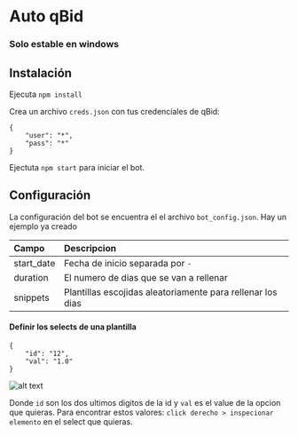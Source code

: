 # Auto qBid

### Solo estable en windows

## Instalación

Ejecuta `npm install`

Crea un archivo `creds.json` con tus credenciales de qBid:

```
{
    "user": "*",
    "pass": "*"
}
```

Ejectuta `npm start` para iniciar el bot.

## Configuración

La configuración del bot se encuentra el el archivo `bot_config.json`. Hay un ejemplo ya creado

Campo|Descripcion
:---|:----
start_date|Fecha de inicio separada por `-`
duration|El numero de dias que se van a rellenar
snippets|Plantillas escojidas aleatoriamente para rellenar los dias

#### Definir los selects de una plantilla

```
{
    "id": "12",
    "val": "1.0"
}
```

![alt text](https://lh3.googleusercontent.com/fife/ABSRlIqJZSrJ2PtYgmwHmSM-yPQ-Ks1xf6Fv1lG1ILMTz6LEbhdqemZw-Nu2P-3NeSxECzdC4v0tCx47QsTJDR1ZIRcJPx7divNsuIVPf8WnYqCaUwUFC5r-kSshxQvCNQLmyBYbygEfssKE6plwwQYHMlBTnu3eBaBBoiBjUQcIEgq8_ejIP1XL3G9uYfkDVNeQ5lX1o4ByHovR_HEF_s4FNXBqaQM09QRe9XqaKhw1wrjKXA5p7M-pkIlP3FXQpLT_XzFtoOnSqG2NMqes8U695ZSehaYDx2KhkC0tyAg5ao4QB1tp6EvgMWnE6Yrn-j2og0-uUFO9bzGTRm-a321fFjlO5lobq6Kq8t2nw05bZkUxQkYF9w3AsYDjz2lCCeaV97jDzBMgIE1ytNqA7Mpzshd1X9Vti-_RcDds1B9DiXLSZA3eYvbg0MDzT80yUPIb-ZsadOpxVdeEX5JUJPrt80QDzvLJHYqKHxzkoIx62BOROhJOfbTsjcuqEjh19EL1-29gTGWZU1bkUM6_2VCvGyKhlj11OM7eR3v5kA2LmHmsd-6gvsC1kU6-G1HMSY8N_ISy0kTbE0DA1VDkIFI3p1cAP0jaDDCT-ssZ9qrHYOKN1RH02S6tWjbujKpNHSP9GEdq4ht0chQmPdrUofvWsTaewjEgak1kfnp7_yHznvkpz5IVX1TLLYVsTvzov-5mPcf7Y7rZY5gvztDRa4Pq6I4SBwS5S1Y8gA=w320-h200-k-ft)

Donde `id` son los dos ultimos digitos de la id y `val` es el value de la opcion que quieras. Para encontrar estos valores: `click derecho > inspecionar elemento` en el select que quieras. 
